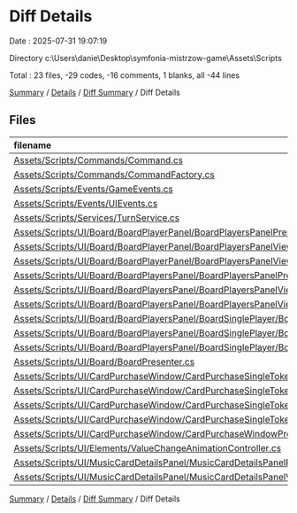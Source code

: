 # Diff Details

Date : 2025-07-31 19:07:19

Directory c:\\Users\\danie\\Desktop\\symfonia-mistrzow-game\\Assets\\Scripts

Total : 23 files,  -29 codes, -16 comments, 1 blanks, all -44 lines

[Summary](results.md) / [Details](details.md) / [Diff Summary](diff.md) / Diff Details

## Files
| filename | language | code | comment | blank | total |
| :--- | :--- | ---: | ---: | ---: | ---: |
| [Assets/Scripts/Commands/Command.cs](/Assets/Scripts/Commands/Command.cs) | C# | 33 | 0 | 9 | 42 |
| [Assets/Scripts/Commands/CommandFactory.cs](/Assets/Scripts/Commands/CommandFactory.cs) | C# | 4 | 0 | 1 | 5 |
| [Assets/Scripts/Events/GameEvents.cs](/Assets/Scripts/Events/GameEvents.cs) | C# | 3 | 0 | 0 | 3 |
| [Assets/Scripts/Events/UIEvents.cs](/Assets/Scripts/Events/UIEvents.cs) | C# | 12 | 0 | 3 | 15 |
| [Assets/Scripts/Services/TurnService.cs](/Assets/Scripts/Services/TurnService.cs) | C# | 8 | 0 | 2 | 10 |
| [Assets/Scripts/UI/Board/BoardPlayerPanel/BoardPlayersPanelPresenter.cs](/Assets/Scripts/UI/Board/BoardPlayerPanel/BoardPlayersPanelPresenter.cs) | C# | 51 | 0 | 13 | 64 |
| [Assets/Scripts/UI/Board/BoardPlayerPanel/BoardPlayersPanelView.cs](/Assets/Scripts/UI/Board/BoardPlayerPanel/BoardPlayersPanelView.cs) | C# | 29 | 0 | 7 | 36 |
| [Assets/Scripts/UI/Board/BoardPlayerPanel/BoardPlayersPanelViewModel.cs](/Assets/Scripts/UI/Board/BoardPlayerPanel/BoardPlayersPanelViewModel.cs) | C# | 33 | 0 | 5 | 38 |
| [Assets/Scripts/UI/Board/BoardPlayersPanel/BoardPlayersPanelPresenter.cs](/Assets/Scripts/UI/Board/BoardPlayersPanel/BoardPlayersPanelPresenter.cs) | C# | -71 | 0 | -16 | -87 |
| [Assets/Scripts/UI/Board/BoardPlayersPanel/BoardPlayersPanelView.cs](/Assets/Scripts/UI/Board/BoardPlayersPanel/BoardPlayersPanelView.cs) | C# | -10 | 0 | -2 | -12 |
| [Assets/Scripts/UI/Board/BoardPlayersPanel/BoardPlayersPanelViewModel.cs](/Assets/Scripts/UI/Board/BoardPlayersPanel/BoardPlayersPanelViewModel.cs) | C# | -6 | 0 | -1 | -7 |
| [Assets/Scripts/UI/Board/BoardPlayersPanel/BoardSinglePlayer/BoardSinglePlayerPresenter.cs](/Assets/Scripts/UI/Board/BoardPlayersPanel/BoardSinglePlayer/BoardSinglePlayerPresenter.cs) | C# | -78 | 0 | -14 | -92 |
| [Assets/Scripts/UI/Board/BoardPlayersPanel/BoardSinglePlayer/BoardSinglePlayerView.cs](/Assets/Scripts/UI/Board/BoardPlayersPanel/BoardSinglePlayer/BoardSinglePlayerView.cs) | C# | -13 | 0 | -2 | -15 |
| [Assets/Scripts/UI/Board/BoardPlayersPanel/BoardSinglePlayer/BoardSinglePlayerViewModel.cs](/Assets/Scripts/UI/Board/BoardPlayersPanel/BoardSinglePlayer/BoardSinglePlayerViewModel.cs) | C# | -36 | 0 | -7 | -43 |
| [Assets/Scripts/UI/Board/BoardPresenter.cs](/Assets/Scripts/UI/Board/BoardPresenter.cs) | C# | 2 | 0 | 0 | 2 |
| [Assets/Scripts/UI/CardPurchaseWindow/CardPurchaseSingleToken/CardPurchaseSingleTokenPresenter.cs](/Assets/Scripts/UI/CardPurchaseWindow/CardPurchaseSingleToken/CardPurchaseSingleTokenPresenter.cs) | C# | 24 | 0 | 3 | 27 |
| [Assets/Scripts/UI/CardPurchaseWindow/CardPurchaseSingleToken/CardPurchaseSingleTokenView.cs](/Assets/Scripts/UI/CardPurchaseWindow/CardPurchaseSingleToken/CardPurchaseSingleTokenView.cs) | C# | 7 | 0 | 1 | 8 |
| [Assets/Scripts/UI/CardPurchaseWindow/CardPurchaseSingleToken/CardPurchaseSingleTokenViewModel.cs](/Assets/Scripts/UI/CardPurchaseWindow/CardPurchaseSingleToken/CardPurchaseSingleTokenViewModel.cs) | C# | 4 | 0 | 1 | 5 |
| [Assets/Scripts/UI/CardPurchaseWindow/CardPurchaseSingleToken/CardPurchaseTokenElement.cs](/Assets/Scripts/UI/CardPurchaseWindow/CardPurchaseSingleToken/CardPurchaseTokenElement.cs) | C# | 14 | 0 | 2 | 16 |
| [Assets/Scripts/UI/CardPurchaseWindow/CardPurchaseWindowPresenter.cs](/Assets/Scripts/UI/CardPurchaseWindow/CardPurchaseWindowPresenter.cs) | C# | -2 | 0 | 0 | -2 |
| [Assets/Scripts/UI/Elements/ValueChangeAnimationController.cs](/Assets/Scripts/UI/Elements/ValueChangeAnimationController.cs) | C# | 8 | 0 | 2 | 10 |
| [Assets/Scripts/UI/MusicCardDetailsPanel/MusicCardDetailsPanelPresenter.cs](/Assets/Scripts/UI/MusicCardDetailsPanel/MusicCardDetailsPanelPresenter.cs) | C# | -1 | 0 | 0 | -1 |
| [Assets/Scripts/UI/MusicCardDetailsPanel/MusicCardDetailsPanelView.cs](/Assets/Scripts/UI/MusicCardDetailsPanel/MusicCardDetailsPanelView.cs) | C# | -44 | -16 | -6 | -66 |

[Summary](results.md) / [Details](details.md) / [Diff Summary](diff.md) / Diff Details